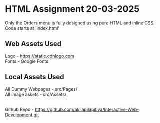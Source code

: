 # HTML Assignment 20-03-2025
Only the Orders menu is fully designed using pure HTML and inline CSS. <br>
Code starts at 'index.html'

## Web Assets Used
Logo - https://static.cdnlogo.com <br>
Fonts - Google Fonts

## Local Assets Used
All Dummy Webpages - src/Pages/ <br>
All image assets - src/Assets/<br><br>

Github Repo - https://github.com/akilapilapitiya/Interactive-Web-Development.git